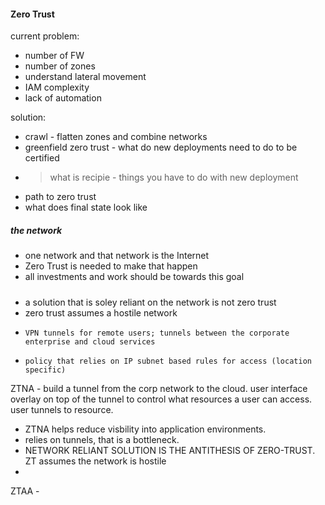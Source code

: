 #### Zero Trust
current problem:  
* number of FW  
* number of zones
* understand lateral movement 
* IAM complexity  
* lack of automation  

solution:  
*  crawl - flatten zones and combine networks 
*  greenfield zero trust - what do new deployments need to do to be certified  
*  > what is recipie  - things you have to do with new deployment
*  path to zero trust  
*  what does final state look like  

#####  the network  
* one network and that network is the Internet  
* Zero Trust is needed to make that happen  
* all investments and work should be towards this goal  
#####  
* a solution that is soley reliant on the network is not zero trust  
*   zero trust assumes a hostile network
*     VPN tunnels for remote users; tunnels between the corporate enterprise and cloud services 
*     policy that relies on IP subnet based rules for access (location specific)  

ZTNA - build a tunnel from the corp network to the cloud.  user interface overlay on top of the tunnel to control what resources a user can access.  user tunnels to resource.  
*  ZTNA helps reduce visbility into application environments. 
*  relies on tunnels, that is a bottleneck.  
*  NETWORK RELIANT SOLUTION IS THE ANTITHESIS OF ZERO-TRUST.  ZT assumes the network is hostile
*
ZTAA - 




